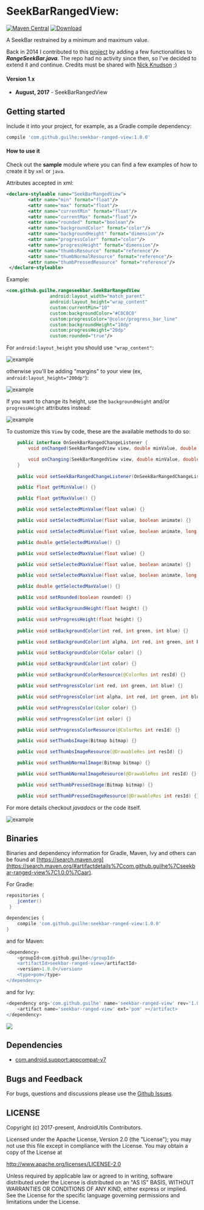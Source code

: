 # SeekBarRangedView:
[![Maven Central](https://maven-badges.herokuapp.com/maven-central/com.github.guilhe/seekbar-ranged-view/badge.svg)](https://maven-badges.herokuapp.com/maven-central/com.github.guilhe/seekbar-ranged-view)  [ ![Download](https://api.bintray.com/packages/gdelgado/android/seekbar-ranged-view/images/download.svg) ](https://bintray.com/gdelgado/android/seekbar-ranged-view/_latestVersion)

A SeekBar restrained by a minimum and maximum value.

Back in 2014 I contributed to this [project](https://github.com/GuilhE/android-nickaknudson/commits/master) by adding a few functionalities to ___RangeSeekBar.java___. The repo had no activity since then, so I've decided to extend it and continue.
Credits must be shared with [Nick Knudson](https://github.com/nickaknudson) ;)

#### Version 1.x

  - **August, 2017** - SeekBarRangedView


## Getting started

Include it into your project, for example, as a Gradle compile dependency:

```groovy
compile 'com.github.guilhe:seekbar-ranged-view:1.0.0'
```

#### How to use it

Check out the __sample__ module where you can find a few examples of how to create it by `xml` or `java`.

Attributes accepted in xml:
```xml
<declare-styleable name="SeekBarRangedView">
        <attr name="min" format="float"/>
        <attr name="max" format="float"/>
        <attr name="currentMin" format="float"/>
        <attr name="currentMax" format="float"/>
        <attr name="rounded" format="boolean"/>
        <attr name="backgroundColor" format="color"/>
        <attr name="backgroundHeight" format="dimension"/>
        <attr name="progressColor" format="color"/>
        <attr name="progressHeight" format="dimension"/>
        <attr name="thumbsResource" format="reference"/>
        <attr name="thumbNormalResource" format="reference"/>
        <attr name="thumbPressedResource" format="reference"/>
 </declare-styleable>
```
Example:
```xml
<com.github.guilhe.rangeseekbar.SeekBarRangedView
                android:layout_width="match_parent"
                android:layout_height="wrap_content"
                custom:currentMin="10"
                custom:backgroundColor="#C0C0C0"
                custom:progressColor="@color/progress_bar_line"
                custom:backgroundHeight="10dp"
                custom:progressHeight="20dp"
                custom:rounded="true"/>
 ```

For `android:layout_height` you should use `"wrap_content"`:

![example](sample1.png)

otherwise you'll be adding "margins" to your view (ex, `android:layout_height="200dp"`):

![example](sample2.png)

If you want to change its height, use the `backgroundHeight` and/or `progressHeight` attributes instead:

![example](sample3.png)


To customize this `View` by code, these are the available methods to do so:
```java
    public interface OnSeekBarRangedChangeListener {
        void onChanged(SeekBarRangedView view, double minValue, double maxValue);

        void onChanging(SeekBarRangedView view, double minValue, double maxValue);
    }
    
    public void setSeekBarRangedChangeListener(OnSeekBarRangedChangeListener listener) {}

    public float getMinValue() {}

    public float getMaxValue() {}

    public void setSelectedMinValue(float value) {}

    public void setSelectedMinValue(float value, boolean animate) {}

    public void setSelectedMinValue(float value, boolean animate, long duration) {}

    public double getSelectedMinValue() {}

    public void setSelectedMaxValue(float value) {}

    public void setSelectedMaxValue(float value, boolean animate) {}

    public void setSelectedMaxValue(float value, boolean animate, long duration) {}

    public double getSelectedMaxValue() {}

    public void setRounded(boolean rounded) {}

    public void setBackgroundHeight(float height) {}

    public void setProgressHeight(float height) {}
        
    public void setBackgroundColor(int red, int green, int blue) {}

    public void setBackgroundColor(int alpha, int red, int green, int blue) {}

    public void setBackgroundColor(Color color) {}

    public void setBackgroundColor(int color) {}

    public void setBackgroundColorResource(@ColorRes int resId) {}

    public void setProgressColor(int red, int green, int blue) {}

    public void setProgressColor(int alpha, int red, int green, int blue) {}

    public void setProgressColor(Color color) {}

    public void setProgressColor(int color) {}

    public void setProgressColorResource(@ColorRes int resId) {}

    public void setThumbsImage(Bitmap bitmap) {}

    public void setThumbsImageResource(@DrawableRes int resId) {}

    public void setThumbNormalImage(Bitmap bitmap) {}

    public void setThumbNormalImageResource(@DrawableRes int resId) {}

    public void setThumbPressedImage(Bitmap bitmap) {}

    public void setThumbPressedImageResource(@DrawableRes int resId) {}
```

For more details checkout _javadocs_ or the code itself.

![example](sample.gif)
 

## Binaries

Binaries and dependency information for Gradle, Maven, Ivy and others can be found at [https://search.maven.org](https://search.maven.org/#artifactdetails%7Ccom.github.guilhe%7Cseekbar-ranged-view%7C1.0.0%7Caar).

For Gradle:

```groovy
repositories {
    jcenter()
 }

dependencies {
    compile 'com.github.guilhe:seekbar-ranged-view:1.0.0'
}
```

and for Maven:
```groovy
<dependency>
    <groupId>com.github.guilhe</groupId>
    <artifactId>seekbar-ranged-view</artifactId>
    <version>1.0.0</version>
    <type>pom</type>
</dependency>
```

and for Ivy:
```groovy
<dependency org='com.github.guilhe' name='seekbar-ranged-view' rev='1.0.0'>
    <artifact name='seekbar-ranged-view' ext='pom' ></artifact>
</dependency>
```

<a href='https://bintray.com/gdelgado/android/seekbar-ranged-view?source=watch' alt='Get automatic notifications about new "seekbar-ranged-view" versions'><img src='https://www.bintray.com/docs/images/bintray_badge_bw.png'></a>

## Dependencies

- [com.android.support:appcompat-v7](https://developer.android.com/topic/libraries/support-library/features.html#v7-appcompat)

## Bugs and Feedback

For bugs, questions and discussions please use the [Github Issues](https://github.com/GuilhE/android-seekbar-ranged-view/issues).

 
## LICENSE

Copyright (c) 2017-present, AndroidUtils Contributors.

Licensed under the Apache License, Version 2.0 (the "License");
you may not use this file except in compliance with the License.
You may obtain a copy of the License at

<http://www.apache.org/licenses/LICENSE-2.0>

Unless required by applicable law or agreed to in writing, software
distributed under the License is distributed on an "AS IS" BASIS,
WITHOUT WARRANTIES OR CONDITIONS OF ANY KIND, either express or implied.
See the License for the specific language governing permissions and
limitations under the License.
